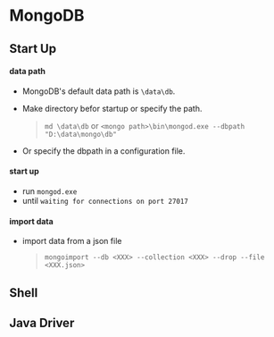 # MongoDB

## Start Up
#### data path
- MongoDB's default data path is `\data\db`.
- Make directory befor startup or specify the path.
  > `md \data\db`
  > or
  > `<mongo path>\bin\mongod.exe --dbpath "D:\data\mongo\db"`

- Or specify the dbpath in a configuration file.

#### start up
- run `mongod.exe`
- until `waiting for connections on port 27017`

#### import data
- import data from a json file
  > `mongoimport --db <XXX> --collection <XXX> --drop --file <XXX.json>`

## Shell




## Java Driver


